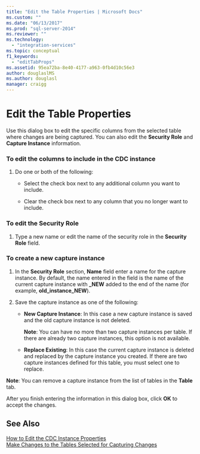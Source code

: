 ```yaml
---
title: "Edit the Table Properties | Microsoft Docs"
ms.custom: ""
ms.date: "06/13/2017"
ms.prod: "sql-server-2014"
ms.reviewer: ""
ms.technology: 
  - "integration-services"
ms.topic: conceptual
f1_keywords: 
  - "editTabProps"
ms.assetid: 95ea72ba-8e40-4177-a963-0fb4d10c56e3
author: douglaslMS
ms.author: douglasl
manager: craigg
---
```

# Edit the Table Properties
  Use this dialog box to edit the specific columns from the selected table where changes are being captured. You can also edit the **Security Role** and **Capture Instance** information.  
  
### To edit the columns to include in the CDC instance  
  
1.  Do one or both of the following:  
  
    -   Select the check box next to any additional column you want to include.  
  
    -   Clear the check box next to any column that you no longer want to include.  
  
### To edit the Security Role  
  
1.  Type a new name or edit the name of the security role in the **Security Role** field.  
  
### To create a new capture instance  
  
1.  In the **Security Role** section, **Name** field enter a name for the capture instance. By default, the name entered in the field is the name of the current capture instance with **_NEW** added to the end of the name (for example, **old_instance_NEW**).  
  
2.  Save the capture instance as one of the following:  
  
    -   **New Capture Instance**: In this case a new capture instance is saved and the old capture instance is not deleted.  
  
         **Note**: You can have no more than two capture instances per table. If there are already two capture instances, this option is not available.  
  
    -   **Replace Existing**: In this case the current capture instance is deleted and replaced by the capture instance you created. If there are two capture instances defined for this table, you must select one to replace.  
  
 **Note**: You can remove a capture instance from the list of tables in the **Table** tab.  
  
 After you finish entering the information in this dialog box, click **OK** to accept the changes.  
  
## See Also  
 [How to Edit the CDC Instance Properties](how-to-edit-the-cdc-instance-properties.md)   
 [Make Changes to the Tables Selected for Capturing Changes](make-changes-to-the-tables-selected-for-capturing-changes.md)  
  
  
